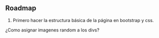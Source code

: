 ## Roadmap

1. Primero hacer la estructura básica de la página en bootstrap y css.

¿Como asignar imagenes random a los divs?